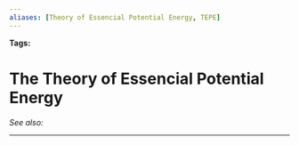 ```yaml
---
aliases: [Theory of Essencial Potential Energy, TEPE]
---
```


**Tags:** 
# The Theory of Essencial Potential Energy
*See also:* 
___
